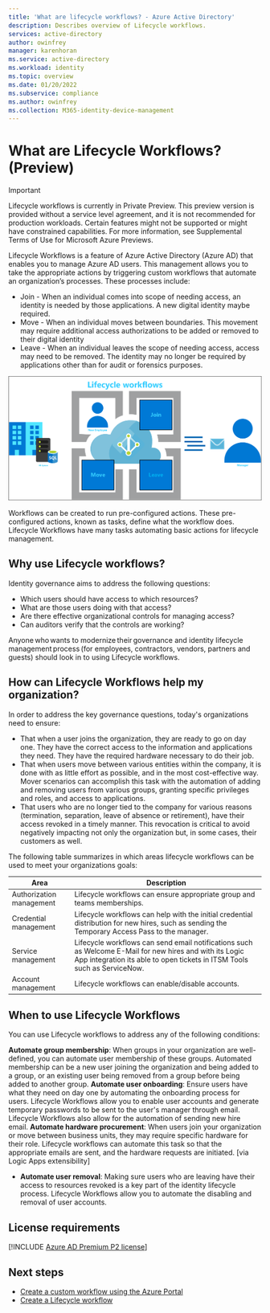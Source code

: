 ```yaml
---
title: 'What are lifecycle workflows? - Azure Active Directory'
description: Describes overview of Lifecycle workflows.
services: active-directory
author: owinfrey
manager: karenhoran
ms.service: active-directory
ms.workload: identity
ms.topic: overview
ms.date: 01/20/2022
ms.subservice: compliance
ms.author: owinfrey
ms.collection: M365-identity-device-management
---
```


# What are Lifecycle Workflows? (Preview)

>[!IMPORTANT]
>Lifecycle workflows is currently in Private Preview. This preview version is provided without a service level agreement, and it is not recommended for production workloads. Certain features might not be supported or might have constrained capabilities. For more information, see Supplemental Terms of Use for Microsoft Azure Previews.

Lifecycle Workflows is a feature of Azure Active Directory (Azure AD) that enables you to manage Azure AD users. This management allows you to take the appropriate actions by triggering custom workflows that automate an organization’s processes. These processes include:

 - Join - When an individual comes into scope of needing access, an identity is needed by those applications. A new digital identity maybe required.
 - Move - When an individual moves between boundaries.  This movement may require additional access authorizations to be added or removed to their digital identity
 - Leave - When an individual leaves the scope of needing access, access may need to be removed. The identity may no longer be required by applications other than for audit or forensics purposes.

 ![Intro to lifecycle workflows](media/what-are-lifecycle-workflows/intro-1.png)

Workflows can be created to run pre-configured actions. These pre-configured actions, known as tasks, define what the workflow does. Lifecycle Workflows have many tasks automating basic actions for lifecycle management.

## Why use Lifecycle workflows?

Identity governance aims to address the following questions:

- Which users should have access to which resources?
- What are those users doing with that access?
- Are there effective organizational controls for managing access?
- Can auditors verify that the controls are working?

Anyone who wants to modernize their governance and identity lifecycle management process (for employees, contractors, vendors, partners and guests) should look in to using Lifecycle workflows. 


## How can Lifecycle Workflows help my organization?

In order to address the key governance questions, today's organizations need to ensure:

- That when a user joins the organization, they are ready to go on day one. They have the correct access to the information and applications they need. They have the required hardware necessary to do their job.
- That when users move between various entities within the company, it is done with as little effort as possible, and in the most cost-effective way. Mover scenarios can accomplish this task with the automation of adding and removing users from various groups, granting specific privileges and roles, and access to applications.
- That users who are no longer tied to the company for various reasons (termination, separation, leave of absence or retirement), have their access revoked in a timely manner. This revocation is critical to avoid negatively impacting not only the organization but, in some cases, their customers as well.

The following table summarizes in which areas lifecycle workflows can be used to meet your organizations goals:


|Area  |Description  |
|---------|---------|
|Authorization management     | Lifecycle workflows can ensure appropriate group and teams memberships.        |
|Credential management     | Lifecycle workflows can help with the initial credential distribution for new hires, such as sending the Temporary Access Pass to the manager.        |
|Service management     | Lifecycle workflows can send email notifications such as Welcome E-Mail for new hires and with its Logic App integration its able to open tickets in ITSM Tools such as ServiceNow.        |
|Account management     | Lifecycle workflows can enable/disable accounts.        |


## When to use Lifecycle Workflows

You can use Lifecycle workflows to address any of the following conditions:

**Automate group membership**: When groups in your organization are well-defined, you can automate user membership of these groups. Automated membership can be a new user joining the organization and being added to a group, or an existing user being removed from a group before being added to another group.
**Automate user onboarding**: Ensure users have what they need on day one by automating the onboarding process for users. Lifecycle Workflows allow you to enable user accounts and generate temporary passwords to be sent to the user's manager through email. Lifecycle Workflows also allow for the automation of sending new hire email.
**Automate hardware procurement**: When users join your organization or move between business units, they may require specific hardware for their role. Lifecycle workflows can automate this task so that the appropriate emails are sent, and the hardware requests are initiated. [via Logic Apps extensibility]
- **Automate user removal**: Making sure users who are leaving have their access to resources revoked is a key part of the identity lifecycle process. Lifecycle Workflows allow you to automate the disabling and removal of user accounts.


## License requirements

[!INCLUDE [Azure AD Premium P2 license](../../../includes/active-directory-p2-license.md)]


## Next steps
- [Create a custom workflow using the Azure Portal](tutorial-onboard-custom-workflow-portal.md)
- [Create a Lifecycle workflow](create-lifecycle-workflow.md)